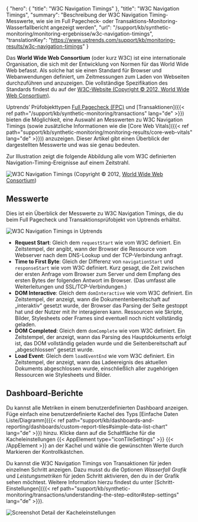 {
  "hero": {
    "title": "W3C Navigation Timings"
  },
  "title": "W3C Navigation Timings",
  "summary": "Beschreibung der W3C Navigation Timing-Messwerte, wie sie im Full Pagecheck- oder Transaktions-Monitoring-Wasserfallbericht angezeigt werden",
  "url": "/support/kb/synthetic-monitoring/monitoring-ergebnisse/w3c-navigation-timings",
  "translationKey": "https://www.uptrends.com/support/kb/monitoring-results/w3c-navigation-timings"
}



Das **World Wide Web Consortium** (oder kurz W3C) ist eine internationale Organisation, die sich mit der Entwicklung von Normen für das World Wide Web befasst. Als solche hat sie einen Standard für Browser und Webanwendungen definiert, um Zeitmessungen zum Laden von Webseiten durchzuführen und anzuzeigen. Die vollständige Spezifikation des Standards findest du auf der [W3C-Website (Copyright © 2012, World Wide Web Consortium)](https://www.w3.org/TR/navigation-timing/).

Uptrends‘ Prüfobjekttypen [Full Pagecheck (FPC)](/support/kb/synthetic-monitoring/browser-monitoring) und [Transaktionen]({{< ref path="/support/kb/synthetic-monitoring/transactions" lang="de" >}}) bieten die Möglichkeit, eine Auswahl an Messwerten zu W3C Navigation Timings (sowie zusätzliche Informationen wie die [Core Web Vitals]({{< ref path="support/kb/synthetic-monitoring/monitoring-results/core-web-vitals" lang="de" >}})) anzuzeigen. Dieser Artikel gibt einen Überblick der dargestellten Messwerte und was sie genau bedeuten.

Zur Illustration zeigt die folgende Abbildung alle vom W3C definierten Navigation-Timing-Ereignisse auf einem Zeitstrahl.

![W3C Navigation Timings](/img/content/img-w3c-nav-timings.min.png)
(Copyright © 2012, [World Wide Web Consortium](https://www.w3.org))

## Messwerte

Dies ist ein Überblick der Messwerte zu W3C Navigation Timings, die du beim Full Pagecheck und Transaktionsprüfobjekt von Uptrends erhältst.

![W3C Navigation Timings in Uptrends](/img/content/scr-new-w3c-timings.png)

- **Request Start**: Gleich dem `requestStart` wie vom W3C definiert. Ein Zeitstempel, der angibt, wann der Browser die Ressource vom Webserver nach dem DNS-Lookup und der TCP-Verbindung anfragt.
- **Time to First Byte**: Gleich der Differenz von `navigationStart` und `responseStart` wie vom W3C definiert. Kurz gesagt, die Zeit zwischen der ersten Anfrage vom Browser zum Server und dem Empfang des ersten Bytes der folgenden Antwort im Browser. (Das umfasst alle Weiterleitungen und SSL/TCP-Verbindungen.)
- **DOM Interactive**: Gleich dem `domInteractive` wie vom W3C definiert. Ein Zeitstempel, der anzeigt, wann die Dokumentenbereitschaft auf „interaktiv“ gesetzt wurde, der Browser das Parsing der Seite gestoppt hat und der Nutzer mit ihr interagieren kann. Ressourcen wie Skripte, Bilder, Stylesheets oder Frames sind eventuell noch nicht vollständig geladen.
- **DOM Completed**: Gleich dem `domComplete` wie vom W3C definiert. Ein Zeitstempel, der anzeigt, wann das Parsing des Hauptdokuments erfolgt ist, das DOM vollständig geladen wurde und die Seitenbereitschaft auf „abgeschlossen“ gesetzt wurde.
- **Load Event**: Gleich dem `loadEventEnd` wie vom W3C definiert. Ein Zeitstempel, der anzeigt, wann das Ladeereignis des aktuellen Dokuments abgeschlossen wurde, einschließlich aller zugehörigen Ressourcen wie Stylesheets und Bilder.

## Dashboard-Berichte

Du kannst alle Metriken in einem benutzerdefinierten Dashboard anzeigen. Füge einfach eine benutzerdefinierte Kachel des Typs [Einfache Daten Liste/Diagramm]({{< ref path="support/kb/dashboards-and-reporting/dashboards/custom-report-tiles#simple-data-list-chart" lang="de" >}}) hinzu. Klicke dann auf die Schaltfläche für die Kacheleinstellungen {{< AppElement type="iconTileSettings" >}} {{< /AppElement >}} an der Kachel und wähle die gewünschten Werte durch Markieren der Kontrollkästchen.

Du kannst die W3C Navigation Timings von Transaktionen für jeden einzelnen Schritt anzeigen. Dazu musst du die Optionen *Wasserfall Grafik* und *Leistungsmetriken* für jeden Schritt aktivieren, den du in der Grafik sehen möchtest. Weitere Information hierzu findest du unter [Schritt-Einstellungen]({{< ref path="support/kb/synthetic-monitoring/transactions/understanding-the-step-editor#step-settings" lang="de" >}}).

![Screenshot Detail der Kacheleinstellungen](/img/content/scr_simple-data-metrics.min.png)
